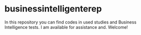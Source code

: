 # businessintelligenterep
In this repository you can find codes in used studies and Business Intelligence tests. I am available for assistance and. Welcome!
